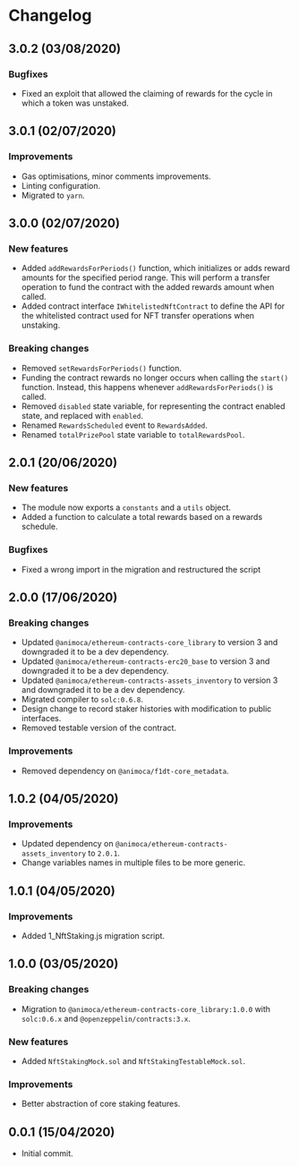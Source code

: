 # Changelog

## 3.0.2 (03/08/2020)

### Bugfixes
 * Fixed an exploit that allowed the claiming of rewards for the cycle in which a token was unstaked.

## 3.0.1 (02/07/2020)

### Improvements
 * Gas optimisations, minor comments improvements.
 * Linting configuration.
 * Migrated to `yarn`.

## 3.0.0 (02/07/2020)

### New features
 * Added `addRewardsForPeriods()` function, which initializes or adds reward amounts for the specified period range. This will perform a transfer operation to fund the contract with the added rewards amount when called.
 * Added contract interface `IWhitelistedNftContract` to define the API for the whitelisted contract used for NFT transfer operations when unstaking.

### Breaking changes
 * Removed `setRewardsForPeriods()` function.
 * Funding the contract rewards no longer occurs when calling the `start()` function. Instead, this happens whenever `addRewardsForPeriods()` is called.
 * Removed `disabled` state variable, for representing the contract enabled state, and replaced with `enabled`.
 * Renamed `RewardsScheduled` event to `RewardsAdded`.
 * Renamed `totalPrizePool` state variable to `totalRewardsPool`.

## 2.0.1 (20/06/2020)

### New features
 * The module now exports a `constants` and a `utils` object.
 * Added a function to calculate a total rewards based on a rewards schedule.

### Bugfixes
 * Fixed a wrong import in the migration and restructured the script

## 2.0.0 (17/06/2020)

### Breaking changes
 * Updated `@animoca/ethereum-contracts-core_library` to version 3 and downgraded it to be a dev dependency.
 * Updated `@animoca/ethereum-contracts-erc20_base` to version 3 and downgraded it to be a dev dependency.
 * Updated `@animoca/ethereum-contracts-assets_inventory` to version 3 and downgraded it to be a dev dependency.
 * Migrated compiler to `solc:0.6.8`.
 * Design change to record staker histories with modification to public interfaces.
 * Removed testable version of the contract.

### Improvements
 * Removed dependency on `@animoca/f1dt-core_metadata`.

## 1.0.2 (04/05/2020)

### Improvements
 * Updated dependency on `@animoca/ethereum-contracts-assets_inventory` to `2.0.1`.
 * Change variables names in multiple files to be more generic.

## 1.0.1 (04/05/2020)

### Improvements
 * Added 1_NftStaking.js migration script.

## 1.0.0 (03/05/2020)

### Breaking changes
 * Migration to `@animoca/ethereum-contracts-core_library:1.0.0` with `solc:0.6.x` and `@openzeppelin/contracts:3.x`.

### New features
 * Added `NftStakingMock.sol` and `NftStakingTestableMock.sol`.

### Improvements
 * Better abstraction of core staking features.

## 0.0.1 (15/04/2020)
 * Initial commit.
